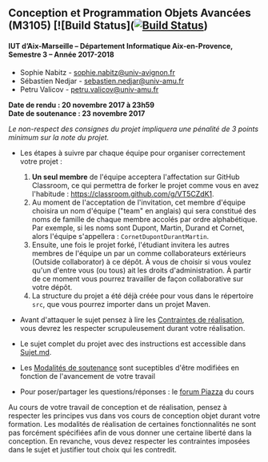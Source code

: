 ## Conception et Programmation Objets Avancées (M3105) [![Build Status]([![Build Status](https://travis-ci.com/IUTInfoAix-M3105/m3105-projet-BarbaouatBraultColombaniLebeauPech.svg?token=HCffBiXBNCUjkxtzPiHy&branch=develop-universmetier)](https://travis-ci.com/IUTInfoAix-M3105/m3105-projet-BarbaouatBraultColombaniLebeauPech))



#### IUT d’Aix-Marseille – Département Informatique Aix-en-Provence, Semestre 3 – Année 2017-2018

* Sophie Nabitz - [sophie.nabitz@univ-avignon.fr](sophie.nabitz@univ-avignon.fr)
* Sébastien Nedjar - [sebastien.nedjar@univ-amu.fr](sebastien.nedjar@univ-amu.fr)
* Petru Valicov - [petru.valicov@univ-amu.fr](petru.valicov@univ-amu.fr)

**Date de rendu : 20 novembre 2017 à 23h59**  
**Date de soutenance : 23 novembre 2017**

*Le non-respect des consignes du projet impliquera une pénalité de 3 points minimum sur la note du projet.*

* Les étapes à suivre par chaque équipe pour organiser correctement votre projet :
    1. __Un seul membre__ de l'équipe acceptera l'affectation sur GitHub Classroom, ce qui permettra de forker le projet comme vous en avez l'habitude : https://classroom.github.com/g/VT5CZdK1.
    2. Au moment de l'acceptation de l'invitation, cet membre d'équipe choisira un nom d'équipe ("team" en anglais) qui sera constitué des noms de famille de chaque membre accolés par ordre alphabétique. Par exemple, si les noms sont Dupont, Martin, Durand et Cornet, alors l'équipe s'appellera : `CornetDupontDurantMartin`.
    3. Ensuite, une fois le projet forké, l'étudiant invitera les autres membres de l'équipe un par un comme collaborateurs extérieurs (Outside collaborator) à ce dépôt. À vous de choisir si vous voulez qu'un d'entre vous (ou tous) ait les droits d'administration. À partir de ce moment vous pourrez travailler de façon collaborative sur votre dépôt.
    4. La structure du projet a été déjà créée pour vous dans le répertoire `src`, que vous pourrez importer dans un projet Maven.
    
* Avant d'attaquer le sujet pensez à lire les [Contraintes de réalisation](ContraintesRealisation.md), vous devrez les respecter scrupuleusement durant votre réalisation.

* Le sujet complet du projet avec des instructions est accessible dans [Sujet.md](Sujet.md).

* Les [Modalités de soutenance](ModalitesSoutenance.md) sont suceptibles d'être modifiées en fonction de l'avancement de votre travail

* Pour poser/partager les questions/réponses : le [forum Piazza](https://piazza.com/univ-amu.fr/fall2017/m3105/home) du cours


Au cours de votre travail de conception et de réalisation, pensez à respecter les principes vus dans vos cours de conception objet durant votre formation. Les modalités de réalisation de certaines fonctionnalités ne sont pas forcément spécifiées afin de vous donner une certaine liberté dans la conception. En revanche, vous devez respecter les contraintes imposées dans le sujet et justifier tout choix qui les contredit.
